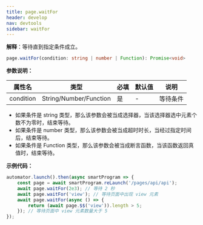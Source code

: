 ```yaml
---
title: page.waitFor
header: develop
nav: devtools
sidebar: waitFor
---
```



**解释**：等待直到指定条件成立。

```ts
page.waitFor(condition: string | number | Function): Promise<void>
```

**参数说明：**

|属性名 |类型  |必填 | 默认值 |说明|
|---- | ---- | ---- | ----|----|
|condition| String/Number/Function|是|- |等待条件|

- 如果条件是 string 类型，那么该参数会被当成选择器，当该选择器选中元素个数不为零时，结束等待。
- 如果条件是 number 类型，那么该参数会被当成超时时长，当经过指定时间后，结束等待。
- 如果条件是 Function 类型，那么该参数会被当成断言函数，当该函数返回真值时，结束等待。

**示例代码：**

```js
automator.launch().then(async smartProgram => {
    const page = await smartProgram.reLaunch('/pages/api/api');
    await page.waitFor(2e3); // 等待 2 秒
    await page.waitFor('view'); // 等待页面中出现 view 元素
    await page.waitFor(async () => {
        return (await page.$$('view')).length > 5;
    }); // 等待页面中 view 元素数量大于 5
});
```
